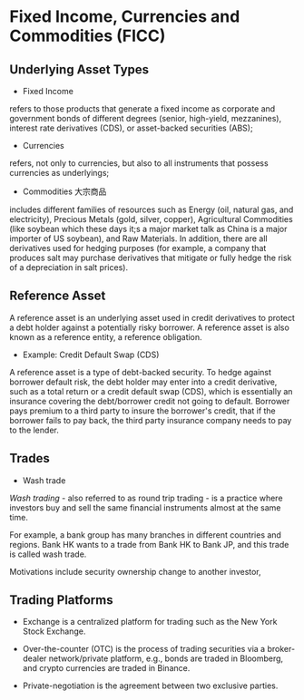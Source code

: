# Fixed Income, Currencies and Commodities (FICC) 

## Underlying Asset Types

* Fixed Income

refers to those products that generate a fixed income as corporate and government bonds of different degrees (senior, high-yield, mezzanines), interest rate derivatives (CDS), or asset-backed securities (ABS);

* Currencies

refers, not only to currencies, but also to all instruments that possess currencies as underlyings;

* Commodities 大宗商品

includes different families of resources such as Energy (oil, natural gas, and electricity), Precious Metals (gold, silver, copper), Agricultural Commodities (like soybean which these days it;s a major market talk as China is a major importer of US soybean), and Raw Materials. In addition, there are all derivatives used for hedging purposes (for example, a company that produces salt may purchase derivatives that mitigate or fully hedge the risk of a depreciation in salt prices).

## Reference Asset

A reference asset is an underlying asset used in credit derivatives to protect a debt holder against a potentially risky borrower. 
A reference asset is also known as a reference entity, a reference obligation.

* Example: Credit Default Swap (CDS)

A reference asset is a type of debt-backed security. 
To hedge against borrower default risk, the debt holder may enter into a credit derivative, such as a total return or a credit default swap (CDS), which is essentially an insurance covering the debt/borrower credit not going to default.
Borrower pays premium to a third party to insure the borrower's credit, that if the borrower fails to pay back, the third party insurance company needs to pay to the lender. 

## Trades

* Wash trade

*Wash trading* - also referred to as round trip trading - is a practice where investors buy and sell the same financial instruments almost at the same time.

For example, a bank group has many branches in different countries and regions. Bank HK wants to a trade from Bank HK to Bank JP, and this trade is called wash trade.

Motivations include security ownership change to another investor,

## Trading Platforms

* Exchange is a centralized platform for trading such as the New York Stock Exchange.

* Over-the-counter (OTC) is the process of trading securities via a broker-dealer network/private platform, e.g., bonds are traded in Bloomberg, and crypto currencies are traded in Binance.

* Private-negotiation is the agreement between two exclusive parties.
